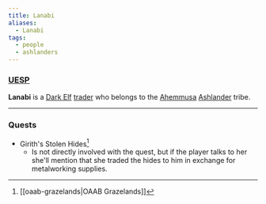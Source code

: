 ```yaml
---
title: Lanabi
aliases:
  - Lanabi
tags:
  - people
  - ashlanders
---
```

### [UESP](https://en.uesp.net/wiki/Morrowind:Lanabi)
**Lanabi** is a [Dark Elf](https://en.uesp.net/wiki/Morrowind:Dark_Elf "Morrowind:Dark Elf") [trader](https://en.uesp.net/wiki/Morrowind:Trader_Service "Morrowind:Trader Service") who belongs to the [Ahemmusa](https://en.uesp.net/wiki/Morrowind:Ahemmusa_Tribe "Morrowind:Ahemmusa Tribe") [Ashlander](https://en.uesp.net/wiki/Morrowind:Ashlanders "Morrowind:Ashlanders") tribe.

***
### Quests
* Girith's Stolen Hides[^1]
	* Is not directly involved with the quest, but if the player talks to her she'll mention that she traded the hides to him in exchange for metalworking supplies.

[^1]: [[oaab-grazelands|OAAB Grazelands]]